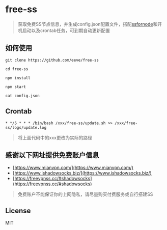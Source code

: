 # free-ss

> 获取免费SS节点信息，并生成config.json配置文件，搭配[ssfornode](https://github.com/shadowsocks/shadowsocks-nodejs)和开机启动以及crontab任务，可到期自动更新配置

## 如何使用

`git clone https://github.com/eeve/free-ss`

`cd free-ss`

`npm install`

`npm start`

`cat config.json`


## Crontab

`* */5 * * * /bin/bash /xxx/free-ss/update.sh >> /xxx/free-ss/logs/update.log`

 > 将上面代码中的xxx更改为实际的路径


## 感谢以下网址提供免费账户信息
 - [https://www.mianvpn.com/](https://www.mianvpn.com/)
 - [https://www.ishadowsocks.biz/](https://www.ishadowsocks.biz/)
 - [https://freevpnss.cc/#shadowsocks](https://freevpnss.cc/#shadowsocks)

 > 免费账户不能保证你的上网隐私，请尽量购买付费服务或自行搭建SS

## License

MIT
